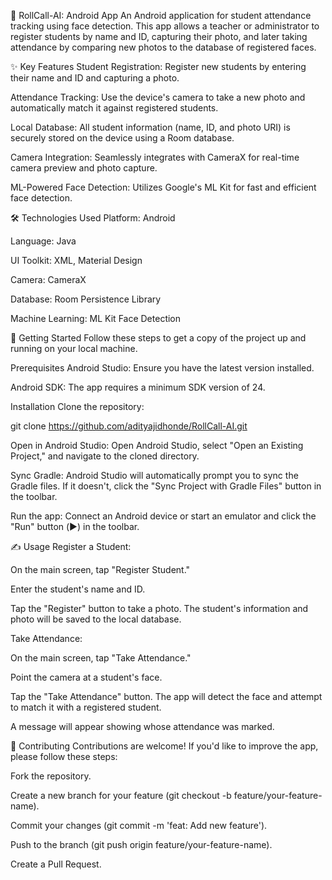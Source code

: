 🏫 RollCall-AI: Android App
An Android application for student attendance tracking using face detection. This app allows a teacher or administrator to register students by name and ID, capturing their photo, and later taking attendance by comparing new photos to the database of registered faces.

✨ Key Features
Student Registration: Register new students by entering their name and ID and capturing a photo.

Attendance Tracking: Use the device's camera to take a new photo and automatically match it against registered students.

Local Database: All student information (name, ID, and photo URI) is securely stored on the device using a Room database.

Camera Integration: Seamlessly integrates with CameraX for real-time camera preview and photo capture.

ML-Powered Face Detection: Utilizes Google's ML Kit for fast and efficient face detection.

🛠️ Technologies Used
Platform: Android

Language: Java

UI Toolkit: XML, Material Design

Camera: CameraX

Database: Room Persistence Library

Machine Learning: ML Kit Face Detection

🚀 Getting Started
Follow these steps to get a copy of the project up and running on your local machine.

Prerequisites
Android Studio: Ensure you have the latest version installed.

Android SDK: The app requires a minimum SDK version of 24.

Installation
Clone the repository:

git clone https://github.com/adityajidhonde/RollCall-AI.git

Open in Android Studio:
Open Android Studio, select "Open an Existing Project," and navigate to the cloned directory.

Sync Gradle:
Android Studio will automatically prompt you to sync the Gradle files. If it doesn't, click the "Sync Project with Gradle Files" button in the toolbar.

Run the app:
Connect an Android device or start an emulator and click the "Run" button (▶️) in the toolbar.

✍️ Usage
Register a Student:

On the main screen, tap "Register Student."

Enter the student's name and ID.

Tap the "Register" button to take a photo. The student's information and photo will be saved to the local database.

Take Attendance:

On the main screen, tap "Take Attendance."

Point the camera at a student's face.

Tap the "Take Attendance" button. The app will detect the face and attempt to match it with a registered student.

A message will appear showing whose attendance was marked.

🤝 Contributing
Contributions are welcome! If you'd like to improve the app, please follow these steps:

Fork the repository.

Create a new branch for your feature (git checkout -b feature/your-feature-name).

Commit your changes (git commit -m 'feat: Add new feature').

Push to the branch (git push origin feature/your-feature-name).

Create a Pull Request.
